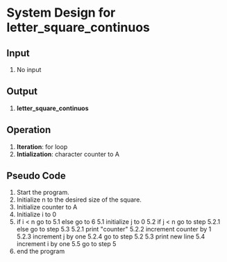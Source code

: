 # System Design for letter_square_continuos

## Input
1. No input

## Output
1. **letter_square_continuos**

## Operation
1. **Iteration**: for loop
2. **Intialization**: character counter to A

## Pseudo Code
1. Start the program.
2. Initialize n to the desired size of the square.
3. Initialize counter to A
4. Initialize i to 0
5. if i < n go to 5.1 else go to 6
    5.1 initialize j to 0
    5.2 if j < n go to step 5.2.1 else go to step 5.3
        5.2.1 print "counter"
        5.2.2 increment counter by 1
        5.2.3 increment j by one 
        5.2.4 go to step 5.2
    5.3 print new line
    5.4 increment i by one
    5.5 go to step 5
6. end the program
